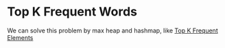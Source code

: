 # Top K Frequent Words
We can solve this problem by max heap and hashmap, like [Top K Frequent Elements](./TopKFrequentElements)